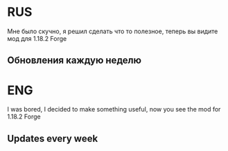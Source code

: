 # RUS

Мне было скучно, я решил сделать что то полезное, теперь вы видите мод для 1.18.2 Forge

## Обновления каждую неделю

# ENG

I was bored, I decided to make something useful, now you see the mod for 1.18.2 Forge

## Updates every week
